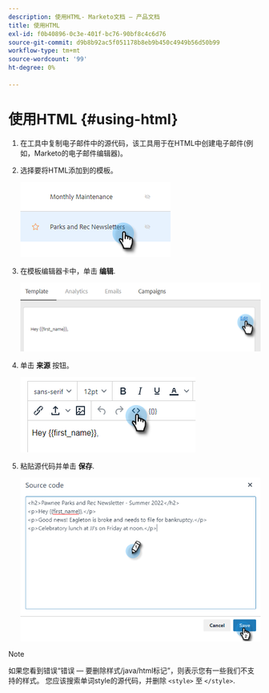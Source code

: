 ```yaml
---
description: 使用HTML- Marketo文档 — 产品文档
title: 使用HTML
exl-id: f0b40896-0c3e-401f-bc76-90bf8c4c6d76
source-git-commit: d9b8b92ac5f051178b8eb9b450c4949b56d50b99
workflow-type: tm+mt
source-wordcount: '99'
ht-degree: 0%

---
```


# 使用HTML {#using-html}

1. 在工具中复制电子邮件中的源代码，该工具用于在HTML中创建电子邮件(例如，Marketo的电子邮件编辑器)。

1. 选择要将HTML添加到的模板。

   ![](assets/using-html-1.png)

1. 在模板编辑器卡中，单击 **编辑**.

   ![](assets/using-html-2.png)

1. 单击 **来源** 按钮。

   ![](assets/using-html-3.png)

1. 粘贴源代码并单击 **保存**.

   ![](assets/using-html-4.png)

>[!NOTE]
>
>如果您看到错误“错误 — 要删除样式/java/html标记”，则表示您有一些我们不支持的样式。 您应该搜索单词style的源代码，并删除 `<style>` 至 `</style>`.
